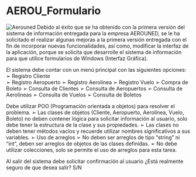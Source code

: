 # AEROU_Formulario
![Aerouned](https://user-images.githubusercontent.com/113799193/228376183-fb71e025-543a-4bee-a59e-0484af66cde3.png)
Debido al éxito que se ha obtenido con la primera versión del sistema de información entregada para la empresa AEROUNED, se le ha solicitado el realizar algunas mejoras a la primera versión entregada con el fin de incorporar nuevas funcionalidades, así como, modificar la interfaz de la aplicación, porque se 
solicita que desarrolle el sistema de información para que utilice formularios de Windows (Interfaz Gráfica).

El sistema debe contar con un menú principal con las siguientes opciones:
<br>➢ Registro Cliente
<br>➢ Registro Aeropuerto
➢ Registro Aerolínea
➢ Registro Vuelo
➢ Compra de Boleto
➢ Consulta de Clientes
➢ Consulta de Aeropuertos
➢ Consulta de Aerolíneas
➢ Consulta de Vuelos
➢ Consulta de Boletos

Debe utilizar POO (Programación orientada a objetos) para resolver el problema.
➢ Las clases de objetos (Cliente, Aeropuerto, Aerolínea, Vuelo, Boleto) no deben contener lógica 
para solicitar información al usuario, solo debe tener la estructura de la clase y sus propiedades.
➢ Las clases no deben tener métodos vacíos y recuerde utilizar nombres significativos a sus variables.
➢ Uso de arreglos
➢ No deben ser arreglos de tipo “string” ni “int”, deben ser arreglos de objetos de las clases definidas.
➢ No debe utilizar colecciones, solo se permite el uso de arreglos para esta tarea.

Al salir del sistema debe solicitar confirmación al usuario ¿Está realmente seguro de que desea salir? S/N
